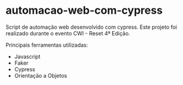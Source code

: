 # automacao-web-com-cypress
Script de automação web desenvolvido com cypress. Este projeto foi realizado durante o evento CWI - Reset 4ª Edição.

Principais ferramentas utilizadas:

- Javascript
- Faker
- Cypress
- Orientação a Objetos
